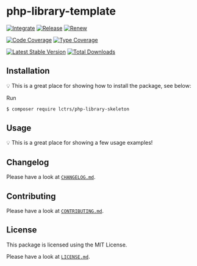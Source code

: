 # php-library-template

[![Integrate](https://github.com/Lctrs/php-library-skeleton/workflows/Integrate/badge.svg?branch=master)](https://github.com/Lctrs/php-library-skeleton/actions)
[![Release](https://github.com/Lctrs/php-library-skeleton/workflows/Release/badge.svg?branch=master)](https://github.com/Lctrs/php-library-skeleton/actions)
[![Renew](https://github.com/Lctrs/php-library-skeleton/workflows/Renew/badge.svg?branch=master)](https://github.com/Lctrs/php-library-skeleton/actions)

[![Code Coverage](https://codecov.io/gh/Lctrs/php-library-skeleton/branch/master/graph/badge.svg)](https://codecov.io/gh/Lctrs/php-library-skeleton)
[![Type Coverage](https://shepherd.dev/github/Lctrs/php-library-skeleton/coverage.svg)](https://shepherd.dev/github/Lctrs/php-library-skeleton)

[![Latest Stable Version](https://img.shields.io/packagist/v/Lctrs/php-library-skeleton?style=flat-square)](https://packagist.org/packages/Lctrs/php-library-skeleton)
[![Total Downloads](https://img.shields.io/packagist/dt/Lctrs/php-library-skeleton?style=flat-square)](https://packagist.org/packages/Lctrs/php-library-skeleton)

## Installation

:bulb: This is a great place for showing how to install the package, see below:

Run

```sh
$ composer require lctrs/php-library-skeleton
```

## Usage

:bulb: This is a great place for showing a few usage examples!

## Changelog

Please have a look at [`CHANGELOG.md`](CHANGELOG.md).

## Contributing

Please have a look at [`CONTRIBUTING.md`](.github/CONTRIBUTING.md).

## License

This package is licensed using the MIT License.

Please have a look at [`LICENSE.md`](LICENSE.md).

